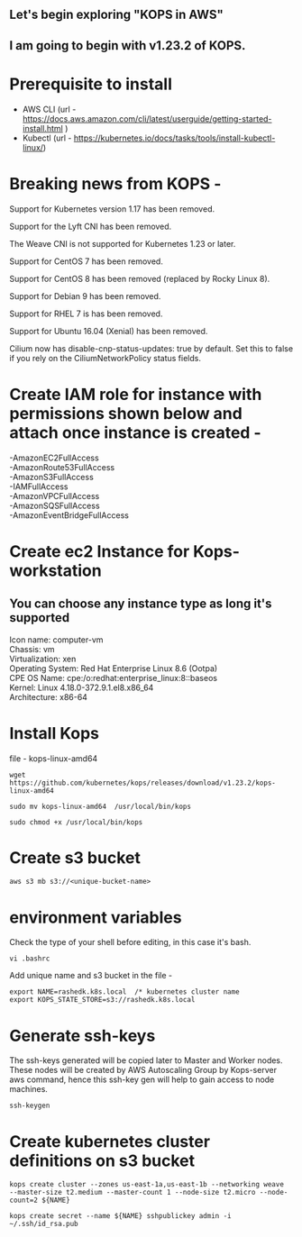 ## Let's begin exploring "KOPS in AWS"


## I am going to begin with v1.23.2 of KOPS.

# Prerequisite to install
 - AWS CLI (url -https://docs.aws.amazon.com/cli/latest/userguide/getting-started-install.html )
 - Kubectl (url - https://kubernetes.io/docs/tasks/tools/install-kubectl-linux/)

# Breaking news from KOPS - 
Support for Kubernetes version 1.17 has been removed.

Support for the Lyft CNI has been removed.

The Weave CNI is not supported for Kubernetes 1.23 or later.

Support for CentOS 7 has been removed.

Support for CentOS 8 has been removed (replaced by Rocky Linux 8).

Support for Debian 9 has been removed.

Support for RHEL 7 is has been removed.

Support for Ubuntu 16.04 (Xenial) has been removed.

Cilium now has disable-cnp-status-updates: true by default. Set this to false if you rely on the CiliumNetworkPolicy status fields.


# Create IAM role for instance with permissions shown below and attach once instance is created -
  -AmazonEC2FullAccess
  <br />
  -AmazonRoute53FullAccess
  <br />
  -AmazonS3FullAccess
  <br />
  -IAMFullAccess
  <br />
  -AmazonVPCFullAccess
  <br />
  -AmazonSQSFullAccess
  <br />
  -AmazonEventBridgeFullAccess


# Create ec2 Instance for Kops-workstation 
## You can choose any instance type as long it's supported
  Icon name: computer-vm 
  <br />
           Chassis: vm 
           <br />
    Virtualization: xen
    <br /> 
  Operating System: Red Hat Enterprise Linux 8.6 (Ootpa) 
  <br />
       CPE OS Name: cpe:/o:redhat:enterprise_linux:8::baseos
       <br /> 
            Kernel: Linux 4.18.0-372.9.1.el8.x86_64
            <br /> 
      Architecture: x86-64 


# Install Kops
file -  kops-linux-amd64

```
wget https://github.com/kubernetes/kops/releases/download/v1.23.2/kops-linux-amd64

sudo mv kops-linux-amd64  /usr/local/bin/kops

sudo chmod +x /usr/local/bin/kops
```  

# Create s3 bucket 

```
aws s3 mb s3://<unique-bucket-name>
```

# environment variables

Check the type of your shell before editing, in this case it's bash. 

```
vi .bashrc

```
Add unique name and s3 bucket in the file - 

```
export NAME=rashedk.k8s.local  /* kubernetes cluster name 
export KOPS_STATE_STORE=s3://rashedk.k8s.local
```

# Generate ssh-keys

The ssh-keys generated will be copied later to Master and Worker nodes. These nodes will be created by AWS Autoscaling Group by Kops-server aws command, hence this ssh-key gen will help to gain access to node machines.

```
ssh-keygen
```

# Create kubernetes cluster definitions on s3 bucket

```
kops create cluster --zones us-east-1a,us-east-1b --networking weave  --master-size t2.medium --master-count 1 --node-size t2.micro --node-count=2 ${NAME}

kops create secret --name ${NAME} sshpublickey admin -i ~/.ssh/id_rsa.pub
```








